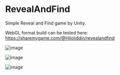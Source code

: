 # RevealAndFind

Simple Reveal and Find game by Unity.

WebGL format build can be tested here: https://sharemygame.com/@Hiloliddin/revealandfind

![image](https://user-images.githubusercontent.com/38894285/217500179-beaa837f-fdd5-4de5-8445-70068227481f.png)

![image](https://user-images.githubusercontent.com/38894285/217500050-fd343c1d-7946-4494-a99c-07e32d945242.png)

![image](https://user-images.githubusercontent.com/38894285/217499810-42524db7-050e-43b5-8eb9-23caac6f64b2.png)
